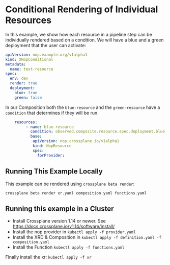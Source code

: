 # Conditional Rendering of Individual Resources

In this example, we show how each resource in a pipeline step can
be individually rendered based on a condition. We will have a blue and a
green deployment that the user can activate:

```yaml
apiVersion: nop.example.org/v1alpha1
kind: XNopConditional
metadata:
  name: test-resource
spec:
  env: dev
  render: true
  deployment:
    blue: true
    green: false
```

In our Composition both the `blue-resource` and the `green-resource` have a
`condition` that determines if they will be run.

```yaml
    resources:
         - name: blue-resource
           condition: observed.composite.resource.spec.deployment.blue == true
           base:
            apiVersion: nop.crossplane.io/v1alpha1
            kind: NopResource
            spec:
              forProvider:
```

## Running This Example Locally

This example can be rendered using `crossplane beta render`:

```shell
crossplane beta render xr.yaml composition.yaml functions.yaml
```

## Running this example in a Cluster

- Install Crossplane version 1.14 or newer. See <https://docs.crossplane.io/v1.14/software/install/>
- Install the nop provider in `kubectl apply -f provider.yaml`
- Install the XRD & Composition in `kubectl apply -f definition.yaml -f composition.yaml`
- Install the Function `kubectl apply -f functions.yaml`

Finally install the xr: `kubectl apply -f xr`
